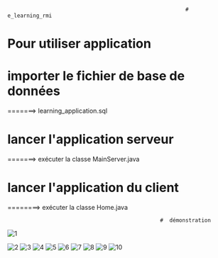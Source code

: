                                                             # e_learning_rmi
 # Pour utiliser application 

# importer le fichier de base de données

=======> learning_application.sql

 # lancer l'application serveur
 
=======> exécuter la classe MainServer.java

#  lancer l'application du client

========> exécuter la classe Home.java

                                                    #  démonstration 
                                                    
  ![1](https://user-images.githubusercontent.com/56040047/215620408-41e93393-4996-4b76-ac17-6eed3c80f044.png)

![2](https://user-images.githubusercontent.com/56040047/215620179-2d9e857a-c2b6-4b2d-86af-7a2a0895a160.png)
![3](https://user-images.githubusercontent.com/56040047/215620185-0bf49502-4f67-4d0d-b1e8-1e23c6ab717c.png)
![4](https://user-images.githubusercontent.com/56040047/215620189-20163eca-8547-4d81-b3d1-13137f3e9ed9.png)
![5](https://user-images.githubusercontent.com/56040047/215620191-407a9aeb-4d81-4013-bcb4-ab7033789524.png)
![6](https://user-images.githubusercontent.com/56040047/215620193-d066ae44-4b4b-4ab2-b13c-2b0405cf26c9.png)
![7](https://user-images.githubusercontent.com/56040047/215620196-39902c25-1f4c-46c2-b49b-86df9492ab89.png)
![8](https://user-images.githubusercontent.com/56040047/215620201-73b92f21-ce67-48e5-888d-eb2238f031cd.png)
![9](https://user-images.githubusercontent.com/56040047/215620209-ad39fb7c-3bc4-404c-b375-b6bfc50f0bcb.png)
![10](https://user-images.githubusercontent.com/56040047/215620210-ef4fc386-a7f3-4bf3-a7e9-77b2133e7b54.png)

                                                    
      
            
                                                      
                                                     
                                                     
